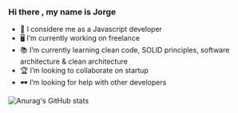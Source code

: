 ### Hi there , my name is Jorge
- 🥉 I considere me as a Javascript developer
- 🖥 I’m currently working on freelance
- 📚 I’m currently learning clean code, SOLID principles, software architecture & clean architecture
- 🏆 I’m looking to collaborate on startup
- 🕶 I’m looking for help with other developers

![Anurag's GitHub stats](https://github-readme-stats.vercel.app/api?username=jorge-llanque&show_icons=true&theme=radical)
